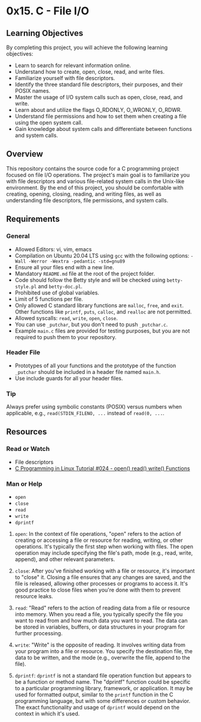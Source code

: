 # 0x15. C - File I/O
## Learning Objectives
By completing this project, you will achieve the following learning objectives:
- Learn to search for relevant information online.
- Understand how to create, open, close, read, and write files.
- Familiarize yourself with file descriptors.
- Identify the three standard file descriptors, their purposes, and their POSIX names.
- Master the usage of I/O system calls such as open, close, read, and write.
- Learn about and utilize the flags O_RDONLY, O_WRONLY, O_RDWR.
- Understand file permissions and how to set them when creating a file using the open system call.
- Gain knowledge about system calls and differentiate between functions and system calls.
## Overview
This repository contains the source code for a C programming project focused on file I/O operations. The project's main goal is to familiarize you with file descriptors and various file-related system calls in the Unix-like environment. By the end of this project, you should be comfortable with creating, opening, closing, reading, and writing files, as well as understanding file descriptors, file permissions, and system calls.
## Requirements
### General
- Allowed Editors: vi, vim, emacs
- Compilation on Ubuntu 20.04 LTS using `gcc` with the following options: `-Wall -Werror -Wextra -pedantic -std=gnu89`
- Ensure all your files end with a new line.
- Mandatory `README.md` file at the root of the project folder.
- Code should follow the Betty style and will be checked using `betty-style.pl` and `betty-doc.pl`.
- Prohibited use of global variables.
- Limit of 5 functions per file.
- Only allowed C standard library functions are `malloc`, `free`, and `exit`. Other functions like `printf`, `puts`, `calloc`, and `realloc` are not permitted.
- Allowed syscalls: `read`, `write`, `open`, `close`.
- You can use `_putchar`, but you don't need to push `_putchar.c`.
- Example `main.c` files are provided for testing purposes, but you are not required to push them to your repository.

### Header File
- Prototypes of all your functions and the prototype of the function `_putchar` should be included in a header file named `main.h`.
- Use include guards for all your header files.

### Tip
Always prefer using symbolic constants (POSIX) versus numbers when applicable, e.g., `read(STDIN_FILENO, ...` instead of `read(0, ...`.

## Resources
### Read or Watch
- File descriptors
- [C Programming in Linux Tutorial #024 - open() read() write() Functions](https://www.youtube.com/watch?v=Fz6xvdX__Ko)

### Man or Help
- `open`
- `close`
- `read`
- `write`
- `dprintf`

1. `open`: In the context of file operations, "open" refers to the action of creating or accessing a file or resource for reading, writing, or other operations. It's typically the first step when working with files. The open operation may include specifying the file's path, mode (e.g., read, write, append), and other relevant parameters.

2. `close`: After you've finished working with a file or resource, it's important to "close" it. Closing a file ensures that any changes are saved, and the file is released, allowing other processes or programs to access it. It's good practice to close files when you're done with them to prevent resource leaks.

3. `read`: "Read" refers to the action of reading data from a file or resource into memory. When you read a file, you typically specify the file you want to read from and how much data you want to read. The data can be stored in variables, buffers, or data structures in your program for further processing.

4. `write`: "Write" is the opposite of reading. It involves writing data from your program into a file or resource. You specify the destination file, the data to be written, and the mode (e.g., overwrite the file, append to the file).

5. `dprintf`: `dprintf` is not a standard file operation function but appears to be a function or method name. The "dprintf" function could be specific to a particular programming library, framework, or application. It may be used for formatted output, similar to the `printf` function in the C programming language, but with some differences or custom behavior. The exact functionality and usage of `dprintf` would depend on the context in which it's used.

